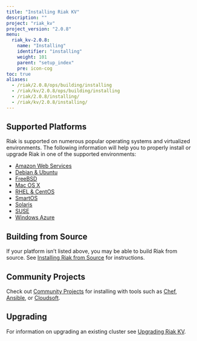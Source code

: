 ```yaml
---
title: "Installing Riak KV"
description: ""
project: "riak_kv"
project_version: "2.0.8"
menu:
  riak_kv-2.0.8:
    name: "Installing"
    identifier: "installing"
    weight: 101
    parent: "setup_index"
    pre: icon-cog
toc: true
aliases:
  - /riak/2.0.8/ops/building/installing
  - /riak/kv/2.0.8/ops/building/installing
  - /riak/2.0.8/installing/
  - /riak/kv/2.0.8/installing/
---
```


[install aws]: /riak/kv/2.0.8/setup/installing/amazon-web-services
[install debian & ubuntu]: /riak/kv/2.0.8/setup/installing/debian-ubuntu
[install freebsd]: /riak/kv/2.0.8/setup/installing/freebsd
[install mac osx]: /riak/kv/2.0.8/setup/installing/mac-osx
[install rhel & centos]: /riak/kv/2.0.8/setup/installing/rhel-centos
[install smartos]: /riak/kv/2.0.8/setup/installing/smartos
[install solaris]: /riak/kv/2.0.8/setup/installing/solaris
[install suse]: /riak/kv/2.0.8/setup/installing/suse
[install windows azure]: /riak/kv/2.0.8/setup/installing/windows-azure
[install source index]: /riak/kv/2.0.8/setup/installing/source
[community projects]: /community/projects
[upgrade index]: /riak/kv/2.0.8/setup/upgrading

## Supported Platforms

Riak is supported on numerous popular operating systems and virtualized
environments. The following information will help you to
properly install or upgrade Riak in one of the supported environments:

  * [Amazon Web Services][install aws]
  * [Debian & Ubuntu][install debian & ubuntu]
  * [FreeBSD][install freebsd]
  * [Mac OS X][install mac osx]
  * [RHEL & CentOS][install rhel & centos]
  * [SmartOS][install smartos]
  * [Solaris][install solaris]
  * [SUSE][install suse]
  * [Windows Azure][install windows azure]

## Building from Source

If your platform isn’t listed above, you may be able to build Riak from source. See [Installing Riak from Source][install source index] for instructions.

## Community Projects

Check out [Community Projects][community projects] for installing with tools such as [Chef](https://www.chef.io/chef/), [Ansible](http://www.ansible.com/), or [Cloudsoft](http://www.cloudsoftcorp.com/).

## Upgrading

For information on upgrading an existing cluster see [Upgrading Riak KV][upgrade index].
